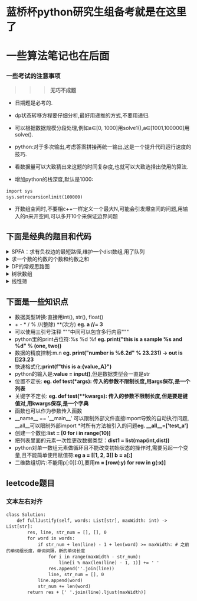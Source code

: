 # 蓝桥杯python研究生组备考就是在这里了

# 一些算法笔记也在后面

<!-- [待学链接](https://www.bilibili.com/video/BV1qW4y1a7fU?p=72&vd_source=5a8651962259df7b14781b1d0370c6a0) -->

### 一些考试的注意事项
>>>**无巧不成题**

* 日期题是必考的.  
* dp状态转移方程要仔细分析,最好用递推的方式,不要用递归.  
* 可以根据数据规模分段处理,例如a∈[0, 1000]用solve1(),a∈[1001,100000]用solve().  
* python:对于多次输出,考虑答案拼接再统一输出,这是一个提升代码运行速度的技巧.   

* 看数据量可以大致猜出来这题的时间复杂度,也就可以大致选择出使用的算法.  

* 增加python的栈深度,默认是1000:   
```
import sys
sys.setrecursionlimit(100000)
```

* 开数组空间时,不要相c++一样定义一个最大N,可能会引发爆空间的问题,用输入的n来开空间,可以多开10个来保证边界问题

## 下面是经典的题目和代码  


<details><summary>SPFA：求有负权边的最短路径,维护一个dist数组,用了队列</summary>    
<img src="./img-tree/LanQiao_foundation/SPFA.png" alt="SPFA" />
</details>

<details><summary>求一个数的约数的个数和约数之和</summary>    
<img src="./img-tree/LanQiao_foundation/4-1.png" alt="SPFA" />
</details>

<details><summary>DP的常规思路图</summary>    
<img src="./img-tree/LanQiao_foundation/DP.png" alt="SPFA" />
</details>

<details><summary>树状数组</summary>    
<img src="./img-tree/LanQiao_foundation/tree_list.png" alt="SPFA" />
</details>

<details><summary>线性筛</summary>    
<img src="./img-tree/LanQiao_foundation/liner_filter.png" alt="SPFA" />
</details>




## 下面是一些知识点  
* 数据类型转换:直接用int(), str(), float()  
* \+ \- \* \/ \% \//(整除) \**(次方) **eg. a //= 3**  
* 可以使用三引号注释 """中间可以包含多行内容"""   
* python里的print占位符:%s %d %f **eg. print("this is a sample %s and %d" % (one, two))**  
* 数据的精度控制:m.n **eg. print("number is %6.2d" % 23.231) -> out is []23.23**  
* 快速格式化:**print(f"this is a:{value_A}")**  
* python的输入是:**value = input()**,但是数据类型会一直是str
* 位置不定长: **eg. def test(\*args): 传入的参数不限制长度,用args保存,是一个列表**  
* 关键字不定长: **eg. def test(\*\*kwargs): 传入的参数不限制长度,但是要是键值对,用kwargs保存,是一个字典**  
* 函数也可以作为参数传入函数  
* \_\_name\_\_ == '\_\_main\_\_' 可以限制外部文件直接import导致的自动执行问题, \_\_all\_\_可以限制外部import *时所有方法被引入的问题**eg. \_\_all\_\_=['test_a']**  
* 创建一个数组:**list = [0 for i in range(10)]**  
* 把列表里面的元素一次性更改数据类型：**dist1 = list(map(int,dist))**    
* python对单一数组元素做循环且不能改变初始状态的操作时,需要另起一个变量,且不能简单使用赋值符:**eg a = [[1, 2, 3]] b = a[:]**  
* 二维数组切片:不能用p[:0][:0],要用**m = [row(:y) for row in g(:x)]**

## leetcode题目
### 文本左右对齐
```
class Solution:
    def fullJustify(self, words: List[str], maxWidth: int) -> List[str]:
        res, line, str_num = [], [], 0
        for word in words:
            if str_num + len(line) - 1 + len(word) >= maxWidth: # 之前的单词组长度，单词间隔，新的单词长度
                for i in range(maxWidth - str_num):
                    line[i % max(len(line) - 1, 1)] += ' '
                res.append(''.join(line))
                line, str_num = [], 0
            line.append(word)
            str_num += len(word)
        return res + [' '.join(line).ljust(maxWidth)]
```
